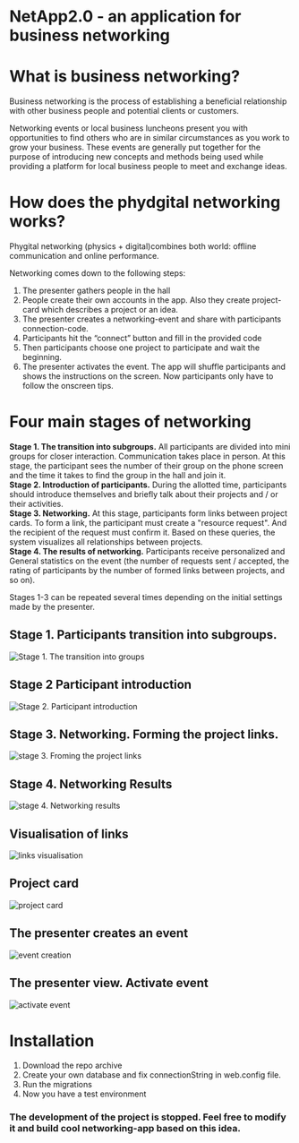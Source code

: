 # NetApp2.0 - an application for business networking

# What is business networking?

Business networking is the process of establishing a beneficial relationship with other business people and potential clients or  customers. 

Networking events or local business luncheons present you with  opportunities to find others who are in similar circumstances as you work to grow your business. These events are generally put together for the purpose of introducing new concepts and methods being used while  providing a platform for local business people to meet and exchange  ideas.

# How does the phydgital networking works?
Phygital networking (physics + digital)combines both world: offline communication and online performance.

Networking comes down to the following steps:
1. The presenter gathers people in the hall
2. People create their own accounts in the app. Also they create project-card which describes a project or an idea.
3. The presenter creates a networking-event and share with participants connection-code.
4. Participants hit the “connect” button and fill in the provided code
5. Then participants choose one project to participate and wait the beginning.
6. The presenter activates the event. The app will shuffle participants and shows the instructions on the screen. Now participants only have to follow the onscreen tips.

# Four main stages of networking
**Stage 1. The transition into subgroups.** All participants are divided into mini groups for closer interaction. Communication takes place in person. At this stage, the participant sees the number of their group on the phone screen and the time it takes to find the group in the hall and join it.  
**Stage 2. Introduction of participants.** During the allotted time, participants should introduce themselves and briefly talk about their projects and / or their activities.  
**Stage 3. Networking.** At this stage, participants form links between project cards. To form a link, the participant must create a "resource request". And the recipient of the request must confirm it. Based on these queries, the system visualizes all relationships between projects.  
**Stage 4. The results of networking.** Participants receive personalized and General statistics on the event (the number of requests sent / accepted, the rating of participants by the number of formed links between projects, and so on).  

Stages 1-3 can be repeated several times depending on the initial settings made by the presenter.

## Stage 1. Participants transition into subgroups.
![Stage 1. The transition into groups](https://cloclo11.datacloudmail.ru/inline/7Yish4tqNGVH1AKXJb5LJumAa1XoB3pbPkESK3obqzCHpLf6exGap55yok1r9CkyPiH8tR/junkman2017@mail.ru/melt%20screen/transition.PNG)

## Stage 2 Participant introduction
![Stage 2. Participant introduction](https://nick-su.github.io/images/melt/intro.PNG)

## Stage 3. Networking. Forming the project links.
![stage 3. Froming the project links](https://nick-su.github.io/images/melt/netw.PNG)

## Stage 4. Networking Results
![stage 4. Networking results](https://nick-su.github.io/images/melt/networking-results.PNG)

## Visualisation of links
![links visualisation](https://nick-su.github.io/images/melt/project-graph.PNG)

## Project card
![project card](https://nick-su.github.io/images/melt/add-project.PNG)

## The presenter creates an event
![event creation](https://nick-su.github.io/images/melt/create-networking.PNG)

## The presenter view. Activate event
![activate event](https://nick-su.github.io/images/melt/run-netw.PNG)

# Installation
1. Download the repo archive
2. Create your own database and fix connectionString in web.config file.
3. Run the migrations
4. Now you have a test environment

### The development of the project is stopped. Feel free to modify it and build cool networking-app based on this idea.
